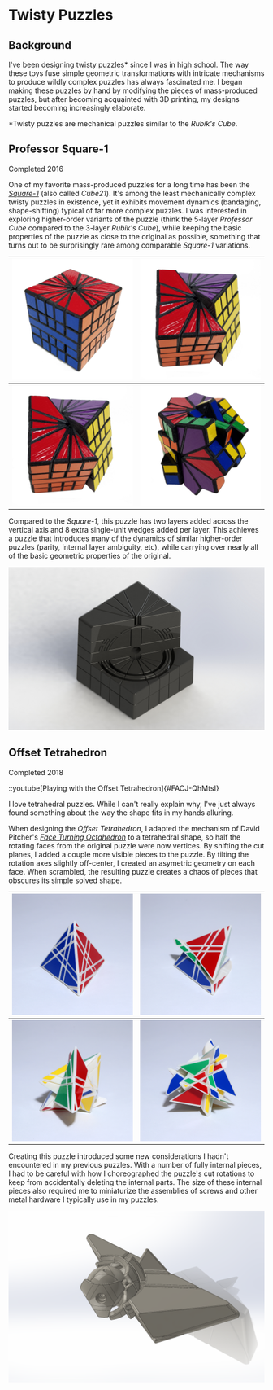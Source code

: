 # Twisty Puzzles

## Background

I've been designing twisty puzzles* since I was in high school. The way these toys fuse simple geometric transformations with intricate mechanisms to produce wildly complex puzzles has always fascinated me. I began making these puzzles by hand by modifying the pieces of mass-produced puzzles, but after becoming acquainted with 3D printing, my designs started becoming increasingly elaborate.

\*Twisty puzzles are mechanical puzzles similar to the *Rubik's Cube*.

## Professor Square-1

Completed 2016

One of my favorite mass-produced puzzles for a long time has been the [*Square-1*](https://twistypuzzles.com/cgi-bin/puzzle.cgi?pkey=602) (also called *Cube21*). It's among the least mechanically complex twisty puzzles in existence, yet it exhibits movement dynamics (bandaging, shape-shifting) typical of far more complex puzzles. I was interested in exploring higher-order variants of the puzzle (think the 5-layer *Professor Cube* compared to the 3-layer *Rubik's Cube*), while keeping the basic properties of the puzzle as close to the original as possible, something that turns out to be surprisingly rare among comparable *Square-1* variations.

| ![Professor Square-1, solved](/content/twisty-puzzles/images/profSQ1Forum1.jpg "Professor Square-1, solved") | ![Professor Square-1, solved](/content/twisty-puzzles/images/profSQ1Forum2.jpg "Professor Square-1, rotated along horizontal axis") |
| ---- | ---- |
| ![Professor Square-1, partially scrambled](/content/twisty-puzzles/images/profSQ1Forum2.jpg "Professor Square-1, partially scrambled") | ![Professor Square-1, fully scrambled](/content/twisty-puzzles/images/profSQ1Forum4.jpg "Professor Square-1, fully scrambled") |

Compared to the *Square-1*, this puzzle has two layers added across the vertical axis and 8 extra single-unit wedges added per layer. This achieves a puzzle that introduces many of the dynamics of similar higher-order puzzles (parity, internal layer ambiguity, etc), while carrying over nearly all of the basic geometric properties of the original.

![Internal mechanism of the Professor Square-1](/content/twisty-puzzles/images/SQ1Render2.JPG "Internal mechanism of the Professor Square-1")

## Offset Tetrahedron

Completed 2018

::youtube[Playing with the Offset Tetrahedron]{#FACJ-QhMtsI}

I love tetrahedral puzzles. While I can't really explain why, I've just always found something about the way the shape fits in my hands alluring.

When designing the *Offset Tetrahedron*, I adapted the mechanism of David Pitcher's [*Face Turning Octahedron*](https://twistypuzzles.com/app/museum/museum_showitem.php?pkey=1663) to a tetrahedral shape, so half the rotating faces from the original puzzle were now vertices. By shifting the cut planes, I added a couple more visible pieces to the puzzle. By tilting the rotation axes slightly off-center, I created an asymetric geometry on each face. When scrambled, the resulting puzzle creates a chaos of pieces that obscures its simple solved shape.

| ![Offset Tetrahedron, solved](/content/twisty-puzzles/images/IMG1.JPG "Offset Tetrahedron, solved") | ![Offset Tetrahedron, solved](/content/twisty-puzzles/images/IMG3.JPG "Offset Tetrahedron, with two layers rotated") |
| ---- | ---- |
| ![Offset Tetrahedron, partially scrambled](/content/twisty-puzzles/images/IMG5.JPG "Offset Tetrahedron, partially scrambled") | ![Offset Tetrahedron, fully scrambled](/content/twisty-puzzles/images/IMG7.JPG "Offset Tetrahedron, fully scrambled") |

Creating this puzzle introduced some new considerations I hadn't encountered in my previous puzzles. With a number of fully internal pieces, I had to be careful with how I choreographed the puzzle's cut rotations to keep from accidentally deleting the internal parts. The size of these internal pieces also required me to miniaturize the assemblies of screws and other metal hardware I typically use in my puzzles.

![Render of some of the internal components of the Offset Tetrahedron](/content/twisty-puzzles/images/SW0.PNG "Render of some of the internal components of the Offset Tetrahedron")